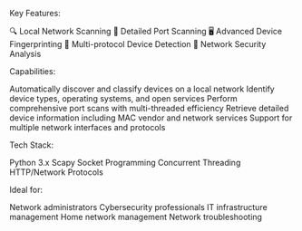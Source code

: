 Key Features:

🔍 Local Network Scanning
🚪 Detailed Port Scanning
🖥️ Advanced Device Fingerprinting
📡 Multi-protocol Device Detection
🔐 Network Security Analysis

Capabilities:

Automatically discover and classify devices on a local network
Identify device types, operating systems, and open services
Perform comprehensive port scans with multi-threaded efficiency
Retrieve detailed device information including MAC vendor and network services
Support for multiple network interfaces and protocols

Tech Stack:

Python 3.x
Scapy
Socket Programming
Concurrent Threading
HTTP/Network Protocols

Ideal for:

Network administrators
Cybersecurity professionals
IT infrastructure management
Home network management
Network troubleshooting
